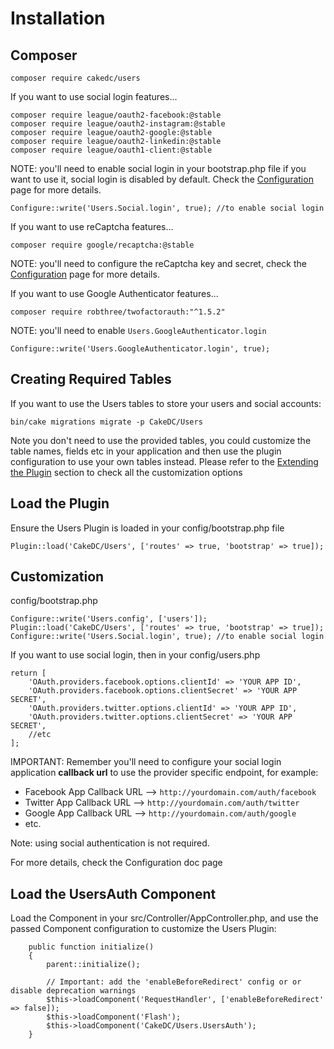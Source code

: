 Installation
============

Composer
------

```
composer require cakedc/users
```

If you want to use social login features...

```
composer require league/oauth2-facebook:@stable
composer require league/oauth2-instagram:@stable
composer require league/oauth2-google:@stable
composer require league/oauth2-linkedin:@stable
composer require league/oauth1-client:@stable
```

NOTE: you'll need to enable social login in your bootstrap.php file if you want to use it, social
login is disabled by default. Check the [Configuration](Configuration.md#configuration-for-social-login) page for more details.

```
Configure::write('Users.Social.login', true); //to enable social login
```

If you want to use reCaptcha features...

```
composer require google/recaptcha:@stable
```

NOTE: you'll need to configure the reCaptcha key and secret, check the [Configuration](Configuration.md)
page for more details.

If you want to use Google Authenticator features...

```
composer require robthree/twofactorauth:"^1.5.2"
```

NOTE: you'll need to enable `Users.GoogleAuthenticator.login`

```
Configure::write('Users.GoogleAuthenticator.login', true);
```

Creating Required Tables
------------------------
If you want to use the Users tables to store your users and social accounts:

```
bin/cake migrations migrate -p CakeDC/Users
```

Note you don't need to use the provided tables, you could customize the table names, fields etc in your
application and then use the plugin configuration to use your own tables instead. Please refer to the [Extending the Plugin](Extending-the-Plugin.md)
section to check all the customization options

Load the Plugin
-----------

Ensure the Users Plugin is loaded in your config/bootstrap.php file

```
Plugin::load('CakeDC/Users', ['routes' => true, 'bootstrap' => true]);
```

Customization
----------

config/bootstrap.php
```
Configure::write('Users.config', ['users']);
Plugin::load('CakeDC/Users', ['routes' => true, 'bootstrap' => true]);
Configure::write('Users.Social.login', true); //to enable social login
```

If you want to use social login, then in your config/users.php
```
return [
    'OAuth.providers.facebook.options.clientId' => 'YOUR APP ID',
    'OAuth.providers.facebook.options.clientSecret' => 'YOUR APP SECRET',
    'OAuth.providers.twitter.options.clientId' => 'YOUR APP ID',
    'OAuth.providers.twitter.options.clientSecret' => 'YOUR APP SECRET',
    //etc
];
```
IMPORTANT: Remember you'll need to configure your social login application **callback url** to use the provider specific endpoint, for example: 
* Facebook App Callback URL --> `http://yourdomain.com/auth/facebook`
* Twitter App Callback URL --> `http://yourdomain.com/auth/twitter`
* Google App Callback URL --> `http://yourdomain.com/auth/google`
* etc.

Note: using social authentication is not required.

For more details, check the Configuration doc page

Load the UsersAuth Component
---------------------

Load the Component in your src/Controller/AppController.php, and use the passed Component configuration to customize the Users Plugin:

```
    public function initialize()
    {
        parent::initialize();

        // Important: add the 'enableBeforeRedirect' config or or disable deprecation warnings
        $this->loadComponent('RequestHandler', ['enableBeforeRedirect' => false]);
        $this->loadComponent('Flash');                
        $this->loadComponent('CakeDC/Users.UsersAuth');
    }
```

